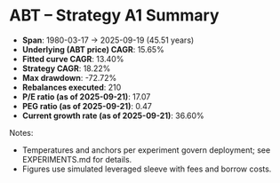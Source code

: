 # ABT – Strategy A1 Summary

- **Span**: 1980-03-17 → 2025-09-19 (45.51 years)
- **Underlying (ABT price) CAGR**: 15.65%
- **Fitted curve CAGR**: 13.40%
- **Strategy CAGR**: 18.22%
- **Max drawdown**: -72.72%
- **Rebalances executed**: 210
- **P/E ratio (as of 2025-09-21)**: 17.07
- **PEG ratio (as of 2025-09-21)**: 0.47
- **Current growth rate (as of 2025-09-21)**: 36.60%

Notes:

- Temperatures and anchors per experiment govern deployment; see EXPERIMENTS.md for details.
- Figures use simulated leveraged sleeve with fees and borrow costs.

